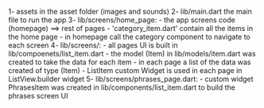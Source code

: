 1- assets in the asset folder (images and sounds)
2- lib/main.dart the main file to run the app
3- lib/screens/home_page:
        - the app screens code (homepage) ==> rest of pages
        - 'category_item.dart' contain all the items in the home page
        - in homepage call the category component to navigate to each screen
4- lib/screens/:
        - all pages UI is built in lib/compoenets/list_item.dart
        - the model (Item) in lib/models/item.dart was created to take the data for each item
        - in each page a list of the data was created of type (Item)
        - ListItem custom Widget is used in each page in ListView.builder widget
5- lib/screens/phrases_page.dart:
        - custom widget PhrasesItem was created in lib/components/list_item.dart to build the phrases screen UI
        


